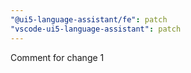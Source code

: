 ```yaml
---
"@ui5-language-assistant/fe": patch
"vscode-ui5-language-assistant": patch
---
```


Comment for change 1
